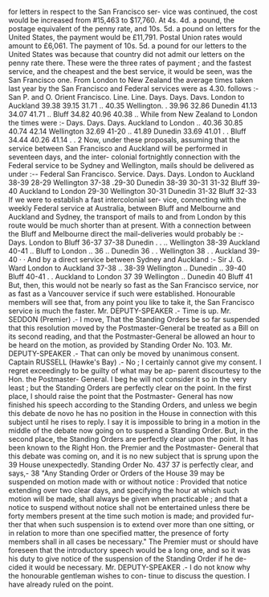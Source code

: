 for letters in respect to the San Francisco ser- vice was continued, the cost would be increased from #15,463 to $17,760. At 4s. 4d. a pound, the postage equivalent of the penny rate, and 10s. 5d. a pound on letters for the United States, the payment would be £11,791. Postal Union rates would amount to £6,061. The payment of 10s. 5d. a pound for our letters to the United States was because that country did not admit our letters on the penny rate there. These were the three rates of payment ; and the fastest service, and the cheapest and the best service, it would be seen, was the San Francisco one. From London to New Zealand the average times taken last year by the San Francisco and Federal services were as 4.30. follows :- San P. and O. Orient Francisco. Line. Line. Days. Days. Davs. London to Auckland 39.38 39.15 31.71 .. 40.35 Wellington. . 39.96 32.86 Dunedin 41.13 34.07 41.71 .. Bluff 34.82 40.96 40.38 .. While from New Zealand to London the times were :- Days. Days. Days. Auckland to London .. 40.36 30.85 40.74 42.14 Wellington 32.69 41-20 .. 41.89 Dunedin 33.69 41.01 . . Bluff 34.44 40.26 41.14 . . 2 Now, under these proposals, assuming that the service between San Francisco and Auckland will be performed in seventeen days, and the inter- colonial fortnightly connection with the Federal service to be Sydney and Wellington, mails should be delivered as under :-- Federal San Francisco. Service. Days. Days. London to Auckland 38-39 28-29 Wellington 37-38 .29-30 Dunedin 38-39 30-31 31-32 Bluff 39-40 Auckland to London 29-30 Wellington 30-31 Dunedin 31-32 Bluff 32-33 If we were to establish a fast intercolonial ser- vice, connecting with the weekly Federal service at Australia, between Bluff and Melbourne and Auckland and Sydney, the transport of mails to and from London by this route would be much shorter than at present. With a connection between the Bluff and Melbourne direct the mail-deliveries would probably be :- Days. London to Bluff 36-37 37-38 Dunedin . . .. Wellington 38-39 Auckland 40-41 .. Bluff to London .. 36 .. Dunedin 36 . . Wellington 38 . . Auckland 39-40 · · And by a direct service between Sydney and Auckland :- Sir J. G. Ward London to Auckland 37-38 .. 38-39 Wellington .. Dunedin .. 39-40 Bluff 40-41 . . Auckland to London 37 39 Wellington .. Dunedin 40 Bluff 41 But, then, this would not be nearly so fast as the San Francisco service, nor as fast as a Vancouver service if such were established. Honourable members will see that, from any point you like to take it, the San Francisco service is much the faster. Mr. DEPUTY-SPEAKER .- Time is up. Mr. SEDDON (Premier) .- I move, That the Standing Orders be so far suspended that this resolution moved by the Postmaster-General be treated as a Bill on its second reading, and that the Postmaster-General be allowed an hour to be heard on the motion, as provided by Standing Order No. 103. Mr. DEPUTY-SPEAKER .- That can only be moved by unanimous consent. Captain RUSSELL (Hawke's Bay) .- No ; I certainly cannot give my consent. I regret exceedingly to be guilty of what may be ap- parent discourtesy to the Hon. the Postmaster- General. I beg he will not consider it so in the very least ; but the Standing Orders are perfectly clear on the point. In the first place, I should raise the point that the Postmaster- General has now finished his speech according to the Standing Orders, and unless we begin this debate de novo he has no position in the House in connection with this subject until he rises to reply. I say it is impossible to bring in a motion in the middle of the debate now going on to suspend a Standing Order. But, in the second place, the Standing Orders are perfectly clear upon the point. It has been known to the Right Hon. the Premier and the Postmaster- General that this debate was coming on, and it is no new subject that is sprung upon the 39 House unexpectedly. Standing Order No. 437 37 is perfectly clear, and says,- 38 "Any Standing Order or Orders of the House 39 may be suspended on motion made with or without notice : Provided that notice extending over two clear days, and specifying the hour at which such motion will be made, shall always be given when practicable ; and that a notice to suspend without notice shall not be entertained unless there be forty members present at the time such motion is made; and provided fur- ther that when such suspension is to extend over more than one sitting, or in relation to more than one specified matter, the presence of forty members shall in all cases be necessary." The Premier must or should have foreseen that the introductory speech would be a long one, and so it was his duty to give notice of the suspension of the Standing Order if he de- cided it would be necessary. Mr. DEPUTY-SPEAKER .- I do not know why the honourable gentleman wishes to con- tinue to discuss the question. I have already ruled on the point. 